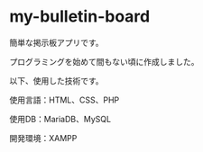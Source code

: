 # my-bulletin-board
簡単な掲示板アプリです。

プログラミングを始めて間もない頃に作成しました。

以下、使用した技術です。

使用言語：HTML、CSS、PHP

使用DB：MariaDB、MySQL

開発環境：XAMPP
